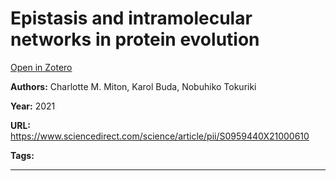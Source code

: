 # Epistasis and intramolecular networks in protein evolution
[Open in Zotero](zotero://select/items/@MitonEtAl_2021)

**Authors:** Charlotte M. Miton, Karol Buda, Nobuhiko Tokuriki

**Year:** 2021

**URL:** https://www.sciencedirect.com/science/article/pii/S0959440X21000610

**Tags:**

---